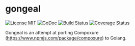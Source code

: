 # gongeal 
[![License MIT](https://img.shields.io/npm/l/express.svg)](http://opensource.org/licenses/MIT)
[![GoDoc](https://godoc.org/github.com/caledhwa/gongeal?status.svg)](https://godoc.org/github.com/caledhwa/gongeal) [![Build Status](https://travis-ci.org/caledhwa/gongeal.svg?branch=master)](https://travis-ci.org/caledhwa/gongeal) [![Coverage Status](https://coveralls.io/repos/caledhwa/gongeal/badge.svg?branch=master&service=github)](https://coveralls.io/github/caledhwa/gongeal?branch=master)

Gongeal is an attempt at porting Compoxure (https://www.npmjs.com/package/compoxure) to Golang.

